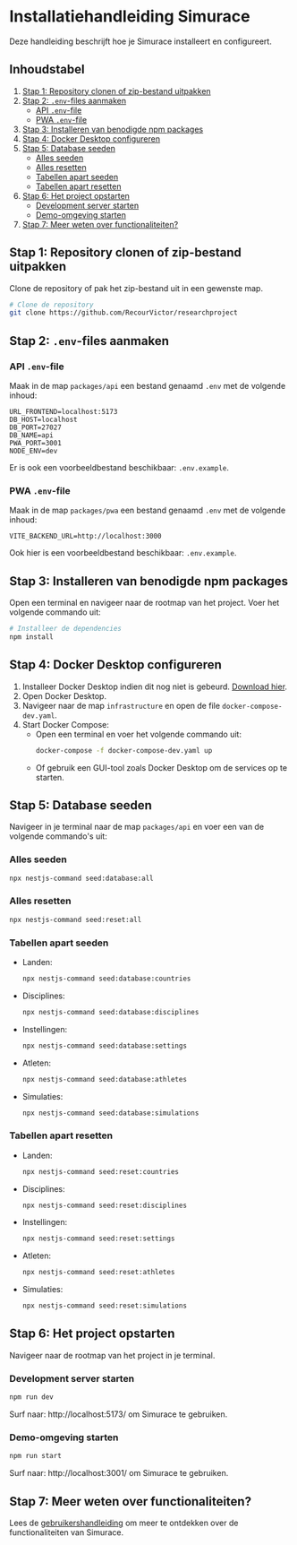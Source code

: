 # Installatiehandleiding Simurace

Deze handleiding beschrijft hoe je Simurace installeert en configureert.

## Inhoudstabel
1. [Stap 1: Repository clonen of zip-bestand uitpakken](#stap-1-repository-clonen-of-zip-bestand-uitpakken)
2. [Stap 2: `.env`-files aanmaken](#stap-2-env-files-aanmaken)
   - [API `.env`-file](#api-env-file)
   - [PWA `.env`-file](#pwa-env-file)
3. [Stap 3: Installeren van benodigde npm packages](#stap-3-installeren-van-benodigde-npm-packages)
4. [Stap 4: Docker Desktop configureren](#stap-4-docker-desktop-configureren)
5. [Stap 5: Database seeden](#stap-5-database-seeden)
   - [Alles seeden](#alles-seeden)
   - [Alles resetten](#alles-resetten)
   - [Tabellen apart seeden](#tabellen-apart-seeden)
   - [Tabellen apart resetten](#tabellen-apart-resetten)
6. [Stap 6: Het project opstarten](#stap-6-het-project-opstarten)
   - [Development server starten](#development-server-starten)
   - [Demo-omgeving starten](#demo-omgeving-starten)
7. [Stap 7: Meer weten over functionaliteiten?](#stap-7-meer-weten-over-functionaliteiten)

## Stap 1: Repository clonen of zip-bestand uitpakken
Clone de repository of pak het zip-bestand uit in een gewenste map.

```bash
# Clone de repository
git clone https://github.com/RecourVictor/researchproject
```

## Stap 2: `.env`-files aanmaken
### API `.env`-file
Maak in de map `packages/api` een bestand genaamd `.env` met de volgende inhoud:

```env
URL_FRONTEND=localhost:5173
DB_HOST=localhost
DB_PORT=27027
DB_NAME=api
PWA_PORT=3001
NODE_ENV=dev
```
Er is ook een voorbeeldbestand beschikbaar: `.env.example`.

### PWA `.env`-file
Maak in de map `packages/pwa` een bestand genaamd `.env` met de volgende inhoud:

```env
VITE_BACKEND_URL=http://localhost:3000
```
Ook hier is een voorbeeldbestand beschikbaar: `.env.example`.

## Stap 3: Installeren van benodigde npm packages
Open een terminal en navigeer naar de rootmap van het project. Voer het volgende commando uit:

```bash
# Installeer de dependencies
npm install
```

## Stap 4: Docker Desktop configureren
1. Installeer Docker Desktop indien dit nog niet is gebeurd. [Download hier](https://www.docker.com/products/docker-desktop).
2. Open Docker Desktop.
3. Navigeer naar de map `infrastructure` en open de file `docker-compose-dev.yaml`.
4. Start Docker Compose:
   - Open een terminal en voer het volgende commando uit:
     ```bash
     docker-compose -f docker-compose-dev.yaml up
     ```
   - Of gebruik een GUI-tool zoals Docker Desktop om de services op te starten.

## Stap 5: Database seeden
Navigeer in je terminal naar de map `packages/api` en voer een van de volgende commando's uit:

### Alles seeden
```bash
npx nestjs-command seed:database:all
```

### Alles resetten
```bash
npx nestjs-command seed:reset:all
```

### Tabellen apart seeden
- Landen:
  ```bash
  npx nestjs-command seed:database:countries
  ```
- Disciplines:
  ```bash
  npx nestjs-command seed:database:disciplines
  ```
- Instellingen:
  ```bash
  npx nestjs-command seed:database:settings
  ```
- Atleten:
  ```bash
  npx nestjs-command seed:database:athletes
  ```
- Simulaties:
  ```bash
  npx nestjs-command seed:database:simulations
  ```

### Tabellen apart resetten
- Landen:
  ```bash
  npx nestjs-command seed:reset:countries
  ```
- Disciplines:
  ```bash
  npx nestjs-command seed:reset:disciplines
  ```
- Instellingen:
  ```bash
  npx nestjs-command seed:reset:settings
  ```
- Atleten:
  ```bash
  npx nestjs-command seed:reset:athletes
  ```
- Simulaties:
  ```bash
  npx nestjs-command seed:reset:simulations
  ```

## Stap 6: Het project opstarten
Navigeer naar de rootmap van het project in je terminal.

### Development server starten
```bash
npm run dev
```
Surf naar: http://localhost:5173/ om Simurace te gebruiken.

### Demo-omgeving starten
```bash
npm run start
```
Surf naar: http://localhost:3001/ om Simurace te gebruiken.

## Stap 7: Meer weten over functionaliteiten?
Lees de [gebruikershandleiding](USER-MANUAL.md) om meer te ontdekken over de functionaliteiten van Simurace.
